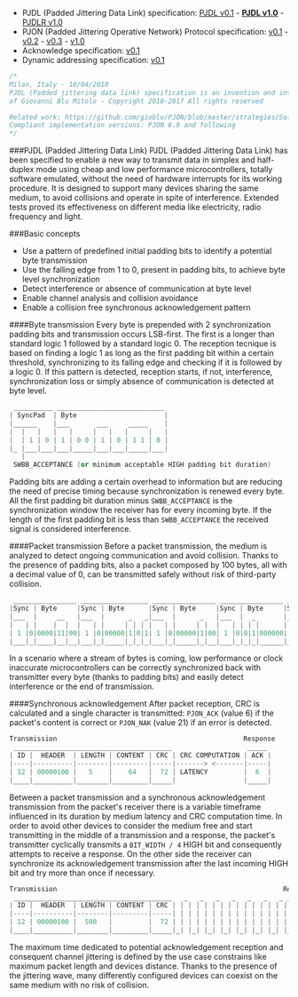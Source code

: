 - PJDL (Padded Jittering Data Link) specification:
[PJDL v0.1](https://github.com/gioblu/PJON/blob/master/strategies/SoftwareBitBang/specification/padded-jittering-protocol-specification-v0.1.md) - **[PJDL v1.0](https://github.com/gioblu/PJON/blob/master/strategies/SoftwareBitBang/specification/PJDL-specification-v1.0.md)** - [PJDLR v1.0](https://github.com/gioblu/PJON/blob/master/strategies/OverSampling/specification/PJDLR-specification-v1.0.md)
- PJON (Padded Jittering Operative Network) Protocol specification:
[v0.1](https://github.com/gioblu/PJON/blob/master/specification/PJON-protocol-specification-v0.1.md) - [v0.2](https://github.com/gioblu/PJON/blob/master/specification/PJON-protocol-specification-v0.2.md) - [v0.3](https://github.com/gioblu/PJON/blob/master/specification/PJON-protocol-specification-v0.3.md) - [v1.0](https://github.com/gioblu/PJON/blob/master/specification/PJON-protocol-specification-v1.0.md)
- Acknowledge specification: [v0.1](https://github.com/gioblu/PJON/blob/master/specification/PJON-protocol-acknowledge-specification-v0.1.md)
- Dynamic addressing specification: [v0.1](https://github.com/gioblu/PJON/blob/master/specification/PJON-dynamic-addressing-specification-v0.1.md)

```cpp
/*
Milan, Italy - 10/04/2010
PJDL (Padded jittering data link) specification is an invention and intellectual property
of Giovanni Blu Mitolo - Copyright 2010-2017 All rights reserved

Related work: https://github.com/gioblu/PJON/blob/master/strategies/SoftwareBitBang/
Compliant implementation versions: PJON 6.0 and following
*/
```
###PJDL (Padded Jittering Data Link)
PJDL (Padded Jittering Data Link) has been specified to enable a new way to transmit data in simplex and half-duplex mode using cheap and low performance microcontrollers, totally software emulated, without the need of hardware interrupts for its working procedure. It is designed to support many devices sharing the same medium, to avoid collisions and operate in spite of interference. Extended tests proved its effectiveness on different media like electricity, radio frequency and light.

###Basic concepts
* Use a pattern of predefined initial padding bits to identify a potential byte transmission
* Use the falling edge from 1 to 0, present in padding bits, to achieve byte level synchronization
* Detect interference or absence of communication at byte level
* Enable channel analysis and collision avoidance
* Enable a collision free synchronous acknowledgement pattern

####Byte transmission
Every byte is prepended with 2 synchronization padding bits and transmission occurs LSB-first. The first is a longer than standard logic 1 followed by a standard logic 0. The reception tecnique is based on finding a logic 1 as long as the first padding bit within a certain threshold, synchronizing to its falling edge and checking if it is followed by a logic 0. If this pattern is detected, reception starts, if not, interference, synchronization loss or simply absence of communication is detected at byte level.
```cpp  
 __________ ___________________________
| SyncPad  | Byte                      |
|______    |___       ___     _____    |
|  |   |   |   |     |   |   |     |   |
|  | 1 | 0 | 1 | 0 0 | 1 | 0 | 1 1 | 0 |
|_ |___|___|___|_____|___|___|_____|___|
   |
 SWBB_ACCEPTANCE (or minimum acceptable HIGH padding bit duration)
```
Padding bits are adding a certain overhead to information but are reducing the need of precise timing because synchronization is renewed every byte. All the first padding bit duration minus `SWBB_ACCEPTANCE` is the synchronization window the receiver has for every incoming byte. If the length of the first padding bit is less than `SWBB_ACCEPTANCE` the received signal is considered interference.

####Packet transmission
Before a packet transmission, the medium is analyzed to detect ongoing communication and avoid collision. Thanks to the presence of padding bits, also a packet composed by 100 bytes, all with a decimal value of 0, can be transmitted safely without risk of third-party collision.   
```cpp  
 ________________ _________________ ________________ ________________ __________________
|Sync | Byte     |Sync | Byte      |Sync | Byte     |Sync | Byte     |Sync | Byte       |
|___  |     __   |___  |      _   _|___  |      _   |___  |  _       |___  |  _    _    |
|   | |    |  |  |   | |     | | | |   | |     | |  |   | | | |      |   | | | |  | |   |
| 1 |0|0000|11|00| 1 |0|00000|1|0|1| 1 |0|00000|1|00| 1 |0|0|1|000000| 1 |0|0|1|00|1|000|
|___|_|____|__|__|___|_|_____|_|_|_|___|_|_____|_|__|___|_|_|_|______|___|_|_|_|__|_|___|
```
In a scenario where a stream of bytes is coming, low performance or clock inaccurate microcontrollers can be correctly synchronized back with transmitter every byte (thanks to padding bits) and easily detect interference or the end of transmission.

####Synchronous acknowledgement
After packet reception, CRC is calculated and a single character is transmitted: `PJON_ACK` (value 6) if the packet's content is correct or `PJON_NAK` (value 21) if an error is detected.
```cpp  
Transmission                                               Response
 ________________________________________                   _____
| ID |  HEADER  | LENGTH | CONTENT | CRC | CRC COMPUTATION | ACK |
|----|----------|--------|---------|-----|-------> <-------|-----|
| 12 | 00000100 |   5    |    64   |  72 | LATENCY         |  6  |
|____|__________|________|_________|_____|                 |_____|
```

Between a packet transmission and a synchronous acknowledgement transmission from the packet's receiver there is a variable timeframe influenced in its duration by medium latency and CRC computation time. In order to avoid other devices to consider the medium free and start transmitting in the middle of a transmission and a response, the packet's transmitter cyclically transmits a `BIT_WIDTH / 4` HIGH bit and consequently attempts to receive a response. On the other side the receiver can synchronize its acknowledgement transmission after the last incoming HIGH bit and try more than once if necessary.
```cpp  
Transmission                                                         Response
 ________________________________________   _   _   _   _   _   _   _ _____
| ID |  HEADER  | LENGTH | CONTENT | CRC | | | | | | | | | | | | | | | ACK |
|----|----------|--------|---------|-----| | | | | | | | | | | | | | |-----|
| 12 | 00000100 |  500   |         |  72 | | | | | | | | | | | | | | |  6  |
|____|__________|________|_________|_____|_| |_| |_| |_| |_| |_| |_| |_____|

```

The maximum time dedicated to potential acknowledgement reception and consequent channel jittering is defined by the use case constrains like maximum packet length and devices distance. Thanks to the presence of the jittering wave, many differently configured devices can coexist on the same medium with no risk of collision.
